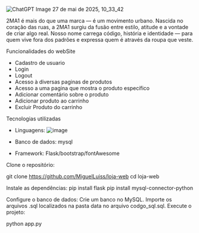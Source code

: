 ![ChatGPT Image 27 de mai  de 2025, 10_33_42](https://github.com/user-attachments/assets/d1a90958-0686-4130-87ef-31951a8d0533)


2MA1 é mais do que uma marca — é um movimento urbano. Nascida no coração das ruas, a 2MA1 surgiu da fusão entre estilo, atitude e a vontade de criar algo real. Nosso nome carrega código, história e identidade — para quem vive fora dos padrões e expressa quem é através da roupa que veste.



 Funcionalidades do webSite


- Cadastro de usuario
- Login
- Logout
- Acesso à diversas paginas de produtos
- Acesso a uma pagina que mostra o produto específico
- Adicionar comentário sobre o produto
- Adicionar produto ao carrinho
- Excluir Produto do carrinho
      

Tecnologias utilizadas

- Linguagens:
   ![image](https://github.com/user-attachments/assets/9a84ace3-132b-41df-b262-a82c4b009200)
  
- Banco de dados: mysql
  
- Framework: Flask/bootstrap/fontAwesome
  




Clone o repositório:

git clone https://github.com/MiguelLuiss/loja-web
cd loja-web

Instale as dependências:
pip install flask
pip install mysql-connector-python

Configure o banco de dados:
Crie um banco no MySQL.
Importe os arquivos .sql localizados na pasta data no arquivo codgo_sql.sql.
Execute o projeto:

python app.py
